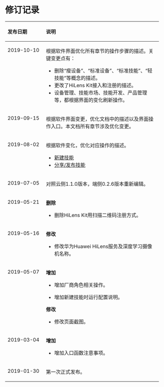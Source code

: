 # 修订记录<a name="hilens_02_0056"></a>

<a name="table10267457419"></a>
<table><thead align="left"><tr id="row19261445114113"><th class="cellrowborder" valign="top" width="25%" id="mcps1.1.3.1.1"><p id="p726124554116"><a name="p726124554116"></a><a name="p726124554116"></a>发布日期</p>
</th>
<th class="cellrowborder" valign="top" width="75%" id="mcps1.1.3.1.2"><p id="p62644515411"><a name="p62644515411"></a><a name="p62644515411"></a>说明</p>
</th>
</tr>
</thead>
<tbody><tr id="row11263052104014"><td class="cellrowborder" valign="top" width="25%" headers="mcps1.1.3.1.1 "><p id="p2264165224020"><a name="p2264165224020"></a><a name="p2264165224020"></a>2019-10-10</p>
</td>
<td class="cellrowborder" valign="top" width="75%" headers="mcps1.1.3.1.2 "><p id="p7264852164012"><a name="p7264852164012"></a><a name="p7264852164012"></a>根据软件界面优化所有章节的操作步骤的描述。关键变更点有：</p>
<a name="ul12409192510411"></a><a name="ul12409192510411"></a><ul id="ul12409192510411"><li>删除“瘦设备”、“标准设备”、“标准技能”、“轻技能”等概念的描述。</li><li>更改了HiLens Kit接入和注册的描述。</li><li>设备管理、技能市场、技能开发、产品管理等，都根据界面的变化刷新操作。</li></ul>
</td>
</tr>
<tr id="row19728103617"><td class="cellrowborder" valign="top" width="25%" headers="mcps1.1.3.1.1 "><p id="p57314105612"><a name="p57314105612"></a><a name="p57314105612"></a>2019-09-15</p>
</td>
<td class="cellrowborder" valign="top" width="75%" headers="mcps1.1.3.1.2 "><p id="p373171010616"><a name="p373171010616"></a><a name="p373171010616"></a>根据软件界面变更，优化文档中的描述以及界面操作入口。本文档所有章节涉及优化变更。</p>
</td>
</tr>
<tr id="row84861513103019"><td class="cellrowborder" valign="top" width="25%" headers="mcps1.1.3.1.1 "><p id="p2487161318303"><a name="p2487161318303"></a><a name="p2487161318303"></a>2019-08-02</p>
</td>
<td class="cellrowborder" valign="top" width="75%" headers="mcps1.1.3.1.2 "><p id="p8487413113016"><a name="p8487413113016"></a><a name="p8487413113016"></a>根据软件变化，优化对应操作的描述。</p>
<a name="ul1364133515139"></a><a name="ul1364133515139"></a><ul id="ul1364133515139"><li><a href="新建技能.md">新建技能</a></li><li><a href="发布至技能市场.md">分享/发布技能</a></li></ul>
</td>
</tr>
<tr id="row1462318351012"><td class="cellrowborder" valign="top" width="25%" headers="mcps1.1.3.1.1 "><p id="p162413357015"><a name="p162413357015"></a><a name="p162413357015"></a>2019-07-05</p>
</td>
<td class="cellrowborder" valign="top" width="75%" headers="mcps1.1.3.1.2 "><p id="p1862483512014"><a name="p1862483512014"></a><a name="p1862483512014"></a>对照云侧1.1.0版本，端侧0.2.6版本重新编辑。</p>
</td>
</tr>
<tr id="row2874251376"><td class="cellrowborder" valign="top" width="25%" headers="mcps1.1.3.1.1 "><p id="p49219281276"><a name="p49219281276"></a><a name="p49219281276"></a>2019-05-21</p>
</td>
<td class="cellrowborder" valign="top" width="75%" headers="mcps1.1.3.1.2 "><p id="p188712411971"><a name="p188712411971"></a><a name="p188712411971"></a><strong id="b18514191519816"><a name="b18514191519816"></a><a name="b18514191519816"></a>删除</strong></p>
<a name="ul28719411278"></a><a name="ul28719411278"></a><ul id="ul28719411278"><li>删除HiLens Kit用扫描二维码注册方式。</li></ul>
</td>
</tr>
<tr id="row13497205716103"><td class="cellrowborder" valign="top" width="25%" headers="mcps1.1.3.1.1 "><p id="p208371161120"><a name="p208371161120"></a><a name="p208371161120"></a>2019-05-16</p>
</td>
<td class="cellrowborder" valign="top" width="75%" headers="mcps1.1.3.1.2 "><p id="p2950418171116"><a name="p2950418171116"></a><a name="p2950418171116"></a><strong id="b139508187113"><a name="b139508187113"></a><a name="b139508187113"></a>修改</strong></p>
<a name="ul1950111813116"></a><a name="ul1950111813116"></a><ul id="ul1950111813116"><li>修改华为Huawei HiLens服务及深度学习摄像机名称。</li></ul>
</td>
</tr>
<tr id="row973042419149"><td class="cellrowborder" valign="top" width="25%" headers="mcps1.1.3.1.1 "><p id="p2034927165918"><a name="p2034927165918"></a><a name="p2034927165918"></a>2019-05-07</p>
</td>
<td class="cellrowborder" valign="top" width="75%" headers="mcps1.1.3.1.2 "><p id="p1669258171518"><a name="p1669258171518"></a><a name="p1669258171518"></a><strong id="b185191716152"><a name="b185191716152"></a><a name="b185191716152"></a>增加</strong></p>
<a name="ul271618391159"></a><a name="ul271618391159"></a><ul id="ul271618391159"><li>增加厂商角色相关操作。</li></ul>
<a name="ul15281646121520"></a><a name="ul15281646121520"></a><ul id="ul15281646121520"><li>增加新建技能时运行配置说明。</li></ul>
<p id="p815981151520"><a name="p815981151520"></a><a name="p815981151520"></a><strong id="b4370020181516"><a name="b4370020181516"></a><a name="b4370020181516"></a>修改</strong></p>
<a name="ul377665110157"></a><a name="ul377665110157"></a><ul id="ul377665110157"><li>修改页面截图。</li></ul>
</td>
</tr>
<tr id="row121762211145"><td class="cellrowborder" valign="top" width="25%" headers="mcps1.1.3.1.1 "><p id="p680320563018"><a name="p680320563018"></a><a name="p680320563018"></a>2019-03-04</p>
</td>
<td class="cellrowborder" valign="top" width="75%" headers="mcps1.1.3.1.2 "><p id="p15585191251512"><a name="p15585191251512"></a><a name="p15585191251512"></a><strong id="b163072418153"><a name="b163072418153"></a><a name="b163072418153"></a>增加</strong></p>
<a name="ul2099616554158"></a><a name="ul2099616554158"></a><ul id="ul2099616554158"><li>增加入口函数注意事项。</li></ul>
</td>
</tr>
<tr id="row426144517413"><td class="cellrowborder" valign="top" width="25%" headers="mcps1.1.3.1.1 "><p id="p82614584115"><a name="p82614584115"></a><a name="p82614584115"></a>2019-01-30</p>
</td>
<td class="cellrowborder" valign="top" width="75%" headers="mcps1.1.3.1.2 "><p id="p1326144524118"><a name="p1326144524118"></a><a name="p1326144524118"></a>第一次正式发布。</p>
</td>
</tr>
</tbody>
</table>

